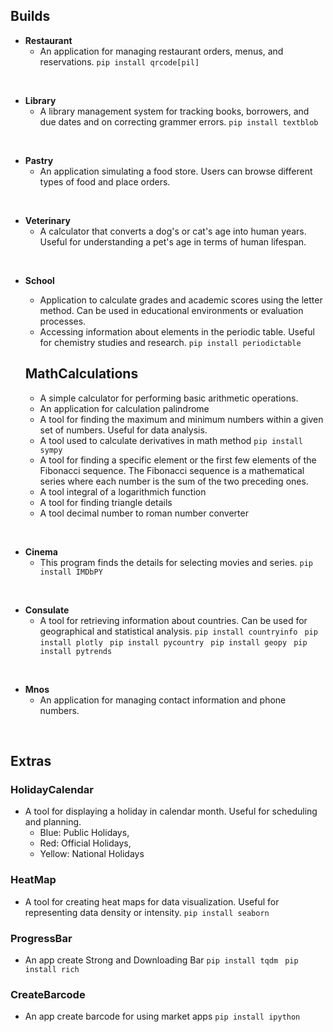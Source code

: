 ## Builds

- **Restaurant** 
    - An application for managing restaurant orders, menus, and reservations. 
    ```pip install qrcode[pil] ```
<br>

- **Library** 
    - A library management system for tracking books, borrowers, and due dates and on correcting grammer errors.
    ```pip install textblob ``` 
<br>

- **Pastry** 
    - An application simulating a food store. Users can browse different types of food and place orders.
<br>

- **Veterinary** 
    - A calculator that converts a dog's or cat's age into human years. Useful for understanding a pet's age in terms of human lifespan.
<br>

- **School** 
    - Application to calculate grades and academic scores using the letter method. Can be used in educational environments or evaluation processes.
    - Accessing information about elements in the periodic table. Useful for chemistry studies and research.
    ```pip install periodictable```  

    ## MathCalculations
    - A simple calculator for performing basic arithmetic operations.
    - An application for calculation palindrome
    - A tool for finding the maximum and minimum numbers within a given set of numbers. Useful for data analysis.
    - A tool used to calculate derivatives in math method
    ```pip install sympy```
    - A tool for finding a specific element or the first few elements of the Fibonacci sequence. The Fibonacci sequence is a mathematical series where each number is the sum of the two preceding ones.
    - A tool integral of a logarithmich function
    - A tool for finding triangle details
    - A tool decimal number to roman number converter
<br>

- **Cinema** 
    - This program finds the details for selecting movies and series.
    ```pip install IMDbPY``` 
<br>

- **Consulate** 
    - A tool for retrieving information about countries. Can be used for geographical and statistical analysis.
    ```pip install countryinfo ``` 
    ```pip install plotly ``` 
    ```pip install pycountry ```
    ```pip install geopy ```
    ```pip install pytrends ```
<br>

- **Mnos** 
    - An application for managing contact information and phone numbers.
<br>

## Extras

### HolidayCalendar
- A tool for displaying a holiday in calendar month. Useful for scheduling and planning.
    - Blue: Public Holidays, 
    - Red: Official Holidays, 
    - Yellow: National Holidays

### HeatMap
- A tool for creating heat maps for data visualization. Useful for representing data density or intensity.
```pip install seaborn ```

### ProgressBar
- An app create Strong and Downloading Bar
```pip install tqdm ```
```pip install rich ```

### CreateBarcode
- An app create barcode for using market apps
```pip install ipython ```